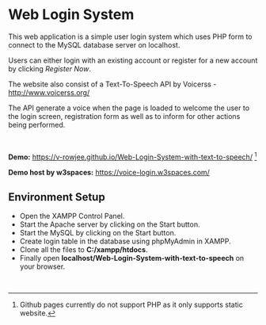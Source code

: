 # Web Login System

This web application is a simple user login system which uses PHP form to connect to the MySQL database server on localhost.

Users can either login with an existing account or register for a new account by clicking <i> Register Now</i>.

The website also consist of a Text-To-Speech API by Voicerss - http://www.voicerss.org/ 

The API generate a voice when the page is loaded to welcome the user to the login screen, registration form as well as to inform for other actions being performed.

<br>

__Demo:__ https://v-rowjee.github.io/Web-Login-System-with-text-to-speech/ [^1]

__Demo host by w3spaces:__ https://voice-login.w3spaces.com/


## Environment Setup

- Open the XAMPP Control Panel.
- Start the Apache server by clicking on the Start button.
- Start the MySQL by clicking on the Start button.
- Create login table in the database using phpMyAdmin in XAMPP.
- Clone all the files to **C:/xampp/htdocs**.
- Finally open **localhost/Web-Login-System-with-text-to-speech** on your browser.

<br>

[^1]: Github pages currently do not support PHP as it only supports static website.
